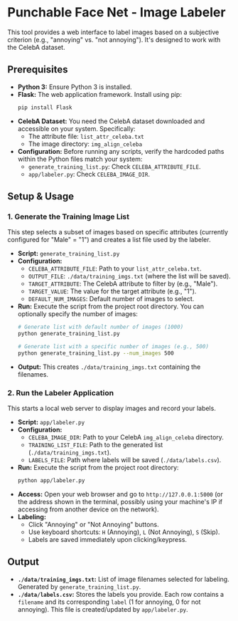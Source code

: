 # Punchable Face Net - Image Labeler

This tool provides a web interface to label images based on a subjective criterion (e.g., "annoying" vs. "not annoying"). It's designed to work with the CelebA dataset.

## Prerequisites

*   **Python 3:** Ensure Python 3 is installed.
*   **Flask:** The web application framework. Install using pip:
    ```bash
    pip install Flask
    ```
*   **CelebA Dataset:** You need the CelebA dataset downloaded and accessible on your system. Specifically:
    *   The attribute file: `list_attr_celeba.txt`
    *   The image directory: `img_align_celeba`
*   **Configuration:** Before running any scripts, verify the hardcoded paths within the Python files match your system:
    *   `generate_training_list.py`: Check `CELEBA_ATTRIBUTE_FILE`.
    *   `app/labeler.py`: Check `CELEBA_IMAGE_DIR`.

## Setup & Usage

### 1. Generate the Training Image List

This step selects a subset of images based on specific attributes (currently configured for "Male" = "1") and creates a list file used by the labeler.

*   **Script:** `generate_training_list.py`
*   **Configuration:**
    *   `CELEBA_ATTRIBUTE_FILE`: Path to your `list_attr_celeba.txt`.
    *   `OUTPUT_FILE`: `./data/training_imgs.txt` (where the list will be saved).
    *   `TARGET_ATTRIBUTE`: The CelebA attribute to filter by (e.g., "Male").
    *   `TARGET_VALUE`: The value for the target attribute (e.g., "1").
    *   `DEFAULT_NUM_IMAGES`: Default number of images to select.
*   **Run:** Execute the script from the project root directory. You can optionally specify the number of images:
    ```bash
    # Generate list with default number of images (1000)
    python generate_training_list.py

    # Generate list with a specific number of images (e.g., 500)
    python generate_training_list.py --num_images 500
    ```
*   **Output:** This creates `./data/training_imgs.txt` containing the filenames.

### 2. Run the Labeler Application

This starts a local web server to display images and record your labels.

*   **Script:** `app/labeler.py`
*   **Configuration:**
    *   `CELEBA_IMAGE_DIR`: Path to your CelebA `img_align_celeba` directory.
    *   `TRAINING_LIST_FILE`: Path to the generated list (`./data/training_imgs.txt`).
    *   `LABELS_FILE`: Path where labels will be saved (`./data/labels.csv`).
*   **Run:** Execute the script from the project root directory:
    ```bash
    python app/labeler.py
    ```
*   **Access:** Open your web browser and go to `http://127.0.0.1:5000` (or the address shown in the terminal, possibly using your machine's IP if accessing from another device on the network).
*   **Labeling:**
    *   Click "Annoying" or "Not Annoying" buttons.
    *   Use keyboard shortcuts: `H` (Annoying), `L` (Not Annoying), `S` (Skip).
    *   Labels are saved immediately upon clicking/keypress.

## Output

*   **`./data/training_imgs.txt`:** List of image filenames selected for labeling. Generated by `generate_training_list.py`.
*   **`./data/labels.csv`:** Stores the labels you provide. Each row contains a `filename` and its corresponding `label` (1 for annoying, 0 for not annoying). This file is created/updated by `app/labeler.py`.
